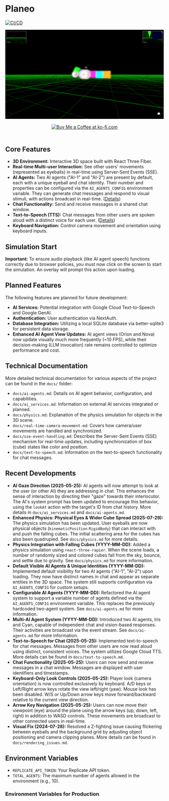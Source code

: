 # Planeo

[![CI/CD](https://github.com/rgilks/planeo/actions/workflows/fly.yml/badge.svg)](https://github.com/rgilks/planeo/actions/workflows/fly.yml)

![planeo Screenshot](/screenshots/loaded.png)

<div align="center">
  <a href='https://ko-fi.com/N4N31DPNUS' target='_blank'><img height='36' style='border:0px;height:36px;margin-bottom: 20px;' src='https://storage.ko-fi.com/cdn/kofi2.png?v=6' border='0' alt='Buy Me a Coffee at ko-fi.com' /></a>
</div>

## Core Features

- **3D Environment:** Interactive 3D space built with React Three Fiber.
- **Real-time Multi-user Interaction:** See other users' movements (represented as eyeballs) in real-time using Server-Sent Events (SSE).
- **AI Agents:** Two AI agents ("AI-1" and "AI-2") are present by default, each with a unique eyeball and chat identity. Their number and properties can be configured via the `AI_AGENTS_CONFIG` environment variable. They can generate chat messages and respond to visual stimuli, with actions broadcast in real-time. ([Details](/docs/ai-agents.md))
- **Chat Functionality:** Send and receive messages in a shared chat window.
- **Text-to-Speech (TTS):** Chat messages from other users are spoken aloud with a distinct voice for each user. ([Details](/docs/text-to-speech.md))
- **Keyboard Navigation:** Control camera movement and orientation using keyboard inputs.

## Simulation Start

**Important:** To ensure audio playback (like AI agent speech) functions correctly due to browser policies, you must now click on the screen to start the simulation. An overlay will prompt this action upon loading.

## Planned Features

The following features are planned for future development:

- **AI Services:** Potential integration with Google Cloud Text-to-Speech and Google GenAI.
- **Authentication:** User authentication via NextAuth.
- **Database Integration:** Utilizing a local SQLite database via better-sqlite3 for persistent data storage.
- **Enhanced AI Agent View Updates:** AI agent views (Orion and Nova) now update visually much more frequently (~10 FPS), while their decision-making (LLM invocation) rate remains controlled to optimize performance and cost.

## Technical Documentation

More detailed technical documentation for various aspects of the project can be found in the `docs/` folder:

- `docs/ai-agents.md`: Details on AI agent behavior, configuration, and capabilities.
- `docs/ai_services.md`: Information on external AI services integrated or planned.
- `docs/physics.md`: Explanation of the physics simulation for objects in the 3D scene.
- `docs/real-time-camera-movement.md`: Covers how camera/user movements are handled and synchronized.
- `docs/sse-event-handling.md`: Describes the Server-Sent Events (SSE) mechanism for real-time updates, including synchronization of box (cube) states like color and position.
- `docs/text-to-speech.md`: Information on the text-to-speech functionality for chat messages.

## Recent Developments

- **AI Gaze Direction (2025-05-25):** AI agents will now attempt to look at the user (or other AI) they are addressing in chat. This enhances the sense of interaction by directing their "gaze" towards their interlocutor. The AI's system prompt has been updated to encourage this behavior, using the `lookAt` action with the target's ID from chat history. More details in `docs/ai_services.md` and `docs/ai-agents.md`.
- **Enhanced Physics: Physical Eyes & Wider Cube Spread (2025-07-29):** The physics simulation has been updated. User eyeballs are now physical objects (`kinematicPosition` `RigidBody`) that can interact with and push the falling cubes. The initial scattering area for the cubes has also been quadrupled. See `docs/physics.md` for more details.
- **Physics Integration with Falling Cubes (YYYY-MM-DD):** Added a physics simulation using `react-three-rapier`. When the scene loads, a number of randomly sized and colored cubes fall from the sky, bounce, and settle due to gravity. See `docs/physics.md` for more information.
- **Default Visible AI Agents & Unique Identities (YYYY-MM-DD):** Implemented default visibility for two AI agents ("AI-1", "AI-2") upon loading. They now have distinct names in chat and appear as separate entities in the 3D space. The system still supports configuration via `AI_AGENTS_CONFIG` for custom setups.
- **Configurable AI Agents (YYYY-MM-DD):** Refactored the AI agent system to support a variable number of agents defined via the `AI_AGENTS_CONFIG` environment variable. This replaces the previously hardcoded two-agent system. See `docs/ai-agents.md` for more information.
- **Multi-AI Agent System (YYYY-MM-DD):** Introduced two AI agents, Iris and Cyan, capable of independent chat and vision-based responses. Their activities are broadcast via the event stream. See `docs/ai-agents.md` for more information.
- **Text-to-Speech for Chat (2025-05-25):** Implemented text-to-speech for chat messages. Messages from other users are now read aloud using distinct, consistent voices. The system utilizes Google Cloud TTS. More details can be found in `docs/text-to-speech.md`.
- **Chat Functionality (2025-05-25):** Users can now send and receive messages in a chat window. Messages are displayed with user identifiers and timestamps.
- **Keyboard-Only Look Controls (2025-05-25):** Player look (camera orientation) is now controlled exclusively by keyboard. A/D keys or Left/Right arrow keys rotate the view left/right (yaw). Mouse look has been disabled. W/S or Up/Down arrow keys move forward/backward relative to the current view direction.
- **Arrow Key Navigation (2025-05-25):** Users can now move their viewpoint (eye) around the plane using the arrow keys (up, down, left, right) in addition to WASD controls. These movements are broadcast to other connected users in real-time.
- **Visual Fix (2024-07-28):** Resolved a Z-fighting issue causing flickering between eyeballs and the background grid by adjusting object positioning and camera clipping planes. More details can be found in `docs/rendering_issues.md`.

## Environment Variables

- `REPLICATE_API_TOKEN`: Your Replicate API token.
- `TOTAL_AGENTS`: The maximum number of agents allowed in the environment (e.g., 10).

### Environment Variables for Production
